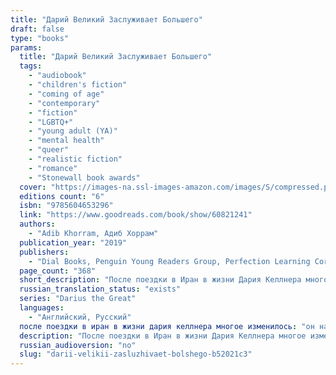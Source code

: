 ```yaml
---
title: "Дарий Великий Заслуживает Большего"
draft: false
type: "books"
params:
  title: "Дарий Великий Заслуживает Большего"
  tags:
    - "audiobook"
    - "children's fiction"
    - "coming of age"
    - "contemporary"
    - "fiction"
    - "LGBTQ+"
    - "young adult (YA)"
    - "mental health"
    - "queer"
    - "realistic fiction"
    - "romance"
    - "Stonewall book awards"
  cover: "https://images-na.ssl-images-amazon.com/images/S/compressed.photo.goodreads.com/books/1650101290i/60821241.jpg"
  editions count: "6"
  isbn: "9785604653296"
  link: "https://www.goodreads.com/book/show/60821241"
  authors:
    - "Adib Khorram, Адиб Хоррам"
  publication_year: "2019"
  publishers:
    - "Dial Books, Penguin Young Readers Group, Perfection Learning Corporation, Popcorn books, Thorndike Press"
  page_count: "368"
  short_description: "После поездки в Иран в жизни Дария Келлнера многое изменилось: он наконец наладил отношения с отцом, занимается футболом, работает в чайном магазине, а со своим лучшим другом Сухрабом общается по..."
  russian_translation_status: "exists"
  series: "Darius the Great"
  languages:
    - "Английский, Русский"
  после поездки в иран в жизни дария келлнера многое изменилось: "он наконец наладил отношения с отцом, занимается футболом, работает в чайном магазине, а со своим лучшим другом Сухрабом общается по скайпу. А еще он влюбился.Но вскоре все рушится: работа в магазине дается ему с трудом, Сухраб не отвечает на звонки, отец постоянно в командировках. И еще, кажется, Дарий влюбился не в того...Дарий в порядке — как будто он наконец нашел себя в этом мире. Но, может, быть в порядке — недостаточно? Может, Дарий заслуживает большего?"
  description: "После поездки в Иран в жизни Дария Келлнера многое изменилось: он наконец наладил отношения с отцом, занимается футболом, работает в чайном магазине, а со своим лучшим другом Сухрабом общается по скайпу. А еще он влюбился.Но вскоре все рушится: работа в магазине дается ему с трудом, Сухраб не отвечает на звонки, отец постоянно в командировках. И еще, кажется, Дарий влюбился не в того...Дарий в порядке — как будто он наконец нашел себя в этом мире. Но, может, быть в порядке — недостаточно? Может, Дарий заслуживает большего?"
  russian_audioversion: "no"
  slug: "darii-velikii-zasluzhivaet-bolshego-b52021c3"
---
```

